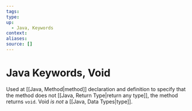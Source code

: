 ```yaml
---
tags:
type:
up:
  - Java, Keywords
context:
aliases:
source: []
---
```


# Java Keywords, Void

Used at [[Java, Method|method]] declaration and definition to specify that the method does not [[Java, Return Type|return any type]], the method returns `void`. Void _is not_ a [[Java, Data Types|type]].
